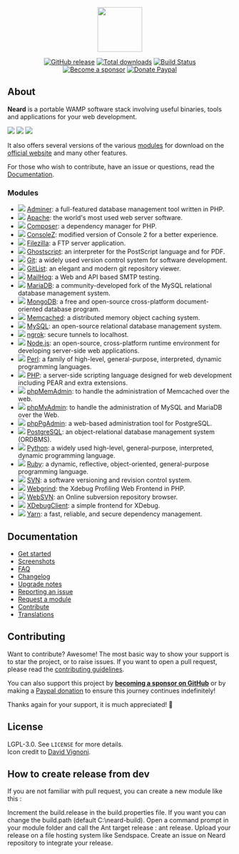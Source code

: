 <p align="center"><a href="https://neard.io" target="_blank"><img width="100" src="https://neard.io/img/logo.png"></a></p>

<p align="center">
  <a href="https://neard.io/release/latest"><img src="https://img.shields.io/github/release/neard/neard.svg?style=flat-square" alt="GitHub release"></a>
  <a href="https://neard.io/releases"><img src="https://img.shields.io/github/downloads/neard/neard/total.svg?style=flat-square" alt="Total downloads"></a>
  <a href="https://github.com/neard/neard/actions?workflow=build"><img src="https://img.shields.io/github/workflow/status/neard/neard/build?label=build&logo=github&style=flat-square" alt="Build Status"></a>
  <br /><a href="https://github.com/sponsors/N6REJ"><img src="https://img.shields.io/badge/sponsor-N6REJ-181717.svg?logo=github&style=flat-square" alt="Become a sponsor"></a>
  <a href="https://www.paypal.me/N6REJ"><img src="https://img.shields.io/badge/donate-paypal-00457c.svg?logo=paypal&style=flat-square" alt="Donate Paypal"></a>
</p>

## About

**Neard** is a portable WAMP software stack involving useful binaries, tools and applications for your web development.

![](https://neard.io/img/screenshots/menu1.png)  ![](https://neard.io/img/screenshots/menu2.png)  ![](https://neard.io/img/screenshots/menu-tools2.png)

It also offers several versions of the various [modules](https://neard.io/modules) for download on the
[official website](https://neard.io) and many other features.<br />

For those who wish to contribute, have an issue or questions, read the [Documentation](https://neard.io/doc).

### Modules

* ![](https://neard.io/img/modules/type-app.png) [Adminer](https://neard.io/modules/adminer): a full-featured database management tool written in PHP.
* ![](https://neard.io/img/modules/type-bin.png) [Apache](https://neard.io/modules/apache): the world's most used web server software.
* ![](https://neard.io/img/modules/type-tool.png) [Composer](https://neard.io/modules/composer): a dependency manager for PHP.
* ![](https://neard.io/img/modules/type-tool.png) [ConsoleZ](https://neard.io/modules/consolez): modified version of Console 2 for a better experience.
* ![](https://neard.io/img/modules/type-bin.png) [Filezilla](https://neard.io/modules/filezilla): a FTP server application.
* ![](https://neard.io/img/modules/type-tool.png) [Ghostscript](https://neard.io/modules/ghostscript): an interpreter for the PostScript language and for PDF.
* ![](https://neard.io/img/modules/type-tool.png) [Git](https://neard.io/modules/git): a widely used version control system for software development.
* ![](https://neard.io/img/modules/type-app.png) [GitList](https://neard.io/modules/gitlist): an elegant and modern git repository viewer.
* ![](https://neard.io/img/modules/type-bin.png) [MailHog](https://neard.io/modules/mailhog): a Web and API based SMTP testing.
* ![](https://neard.io/img/modules/type-bin.png) [MariaDB](https://neard.io/modules/mariadb): a community-developed fork of the MySQL relational database management system.
* ![](https://neard.io/img/modules/type-bin.png) [MongoDB](https://neard.io/modules/mongodb): a free and open-source cross-platform document-oriented database program.
* ![](https://neard.io/img/modules/type-bin.png) [Memcached](https://neard.io/modules/memcached): a distributed memory object caching system.
* ![](https://neard.io/img/modules/type-bin.png) [MySQL](https://neard.io/modules/mysql): an open-source relational database management system.
* ![](https://neard.io/img/modules/type-tool.png) [ngrok](https://neard.io/modules/ngrok): secure tunnels to localhost.
* ![](https://neard.io/img/modules/type-bin.png) [Node.js](https://neard.io/modules/nodejs): an open-source, cross-platform runtime environment for developing server-side web applications.
* ![](https://neard.io/img/modules/type-tool.png) [Perl](https://neard.io/modules/perl): a family of high-level, general-purpose, interpreted, dynamic programming languages.
* ![](https://neard.io/img/modules/type-bin.png) [PHP](https://neard.io/modules/php): a server-side scripting language designed for web development including PEAR and extra extensions.
* ![](https://neard.io/img/modules/type-app.png) [phpMemAdmin](https://neard.io/modules/phpmemadmin): to handle the administration of Memcached over the web.
* ![](https://neard.io/img/modules/type-app.png) [phpMyAdmin](https://neard.io/modules/phpmyadmin): to handle the administration of MySQL and MariaDB over the Web.
* ![](https://neard.io/img/modules/type-app.png) [phpPgAdmin](https://neard.io/modules/phppgadmin): a web-based administration tool for PostgreSQL.
* ![](https://neard.io/img/modules/type-bin.png) [PostgreSQL](https://neard.io/modules/postgresql): an object-relational database management system (ORDBMS).
* ![](https://neard.io/img/modules/type-tool.png) [Python](https://neard.io/modules/python): a widely used high-level, general-purpose, interpreted, dynamic programming language.
* ![](https://neard.io/img/modules/type-tool.png) [Ruby](https://neard.io/modules/ruby): a dynamic, reflective, object-oriented, general-purpose programming language.
* ![](https://neard.io/img/modules/type-bin.png) [SVN](https://neard.io/modules/svn): a software versioning and revision control system.
* ![](https://neard.io/img/modules/type-app.png) [Webgrind](https://neard.io/modules/webgrind): the Xdebug Profiling Web Frontend in PHP.
* ![](https://neard.io/img/modules/type-app.png) [WebSVN](https://neard.io/modules/websvn): an Online subversion repository browser.
* ![](https://neard.io/img/modules/type-tool.png) [XDebugClient](https://neard.io/modules/xdc): a simple frontend for XDebug.
* ![](https://neard.io/img/modules/type-tool.png) [Yarn](https://neard.io/modules/yarn): a fast, reliable, and secure dependency management.

## Documentation

* [Get started](https://neard.io/doc/get-started)
* [Screenshots](https://neard.io/doc/screenshots)
* [FAQ](https://neard.io/doc/faq)
* [Changelog](https://neard.io/doc/changelog)
* [Upgrade notes](https://neard.io/doc/upgrade-notes)
* [Reporting an issue](https://neard.io/doc/reporting-issue)
* [Request a module](https://neard.io/doc/request-module)
* [Contribute](https://neard.io/doc/contribute)
* [Translations](https://neard.io/doc/translations)

## Contributing

Want to contribute? Awesome! The most basic way to show your support is to star the project, or to raise issues. If
you want to open a pull request, please read the [contributing guidelines](.github/CONTRIBUTING.md).

You can also support this project by [**becoming a sponsor on GitHub**](https://github.com/sponsors/crazy-max) or by
making a [Paypal donation](https://www.paypal.me/crazyws) to ensure this journey continues indefinitely!

Thanks again for your support, it is much appreciated! :pray:

## License

LGPL-3.0. See `LICENSE` for more details.<br />
Icon credit to [David Vignoni](http://www.icon-king.com/).

## How to create release from dev
If you are not familiar with pull request, you can create a new module like this :

Increment the build.release in the build.properties file.
If you want you can change the build.path (default C:\neard-build).
Open a command prompt in your module folder and call the Ant target release : ant release.
Upload your release on a file hosting system like Sendspace.
Create an issue on Neard repository to integrate your release.
